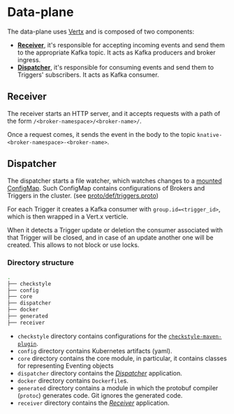 # Data-plane

The data-plane uses [Vertx](https://vertx.io/) and is composed of two components:
- [**Receiver**](#Receiver), it's responsible for accepting incoming events and send them to the appropriate Kafka topic.
    It acts as Kafka producers and broker ingress.
- [**Dispatcher**](#Dispatcher), it's responsible for consuming events and send them to Triggers' subscribers.
    It acts as Kafka consumer.

## Receiver

The receiver starts an HTTP server, and it accepts requests with a path of the form `/<broker-namespace>/<broker-name>/`.

Once a request comes, it sends the event in the body to the topic `knative-<broker-namespace>-<broker-name>`.

## Dispatcher 

The dispatcher starts a file watcher, which watches changes to a [mounted ConfigMap](config/100-triggers-configmap.yaml).
Such ConfigMap contains configurations of Brokers and Triggers in the cluster. 
(see [proto/def/triggers.proto](../proto/def/triggers.proto))

For each Trigger it creates a Kafka consumer with `group.id=<trigger_id>`, which is then wrapped in a Vert.x verticle. 

When it detects a Trigger update or deletion the consumer associated with that Trigger will be closed, 
and in case of an update another one will be created. This allows to not block or use locks.

### Directory structure

```bash
.
├── checkstyle
├── config
├── core
├── dispatcher
├── docker
├── generated
├── receiver
```

- `checkstyle` directory contains configurations for the 
    [`checkstyle-maven-plugin`](https://maven.apache.org/plugins/maven-checkstyle-plugin/).
- `config` directory contains Kubernetes artifacts (yaml).
- `core` directory contains the core module, in particular, it contains classes for representing Eventing objects
- `dispatcher` directory contains the [_Dispatcher_](#Dispatcher) application.
- `docker` directory contains `Dockerfile`s.
- `generated` directory contains a module in which the protobuf compiler (`protoc`) generates code.
    Git ignores the generated code.
- `receiver` directory contains the [_Receiver_](#Receiver) application.
